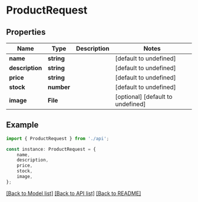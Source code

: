 # ProductRequest


## Properties

Name | Type | Description | Notes
------------ | ------------- | ------------- | -------------
**name** | **string** |  | [default to undefined]
**description** | **string** |  | [default to undefined]
**price** | **string** |  | [default to undefined]
**stock** | **number** |  | [default to undefined]
**image** | **File** |  | [optional] [default to undefined]

## Example

```typescript
import { ProductRequest } from './api';

const instance: ProductRequest = {
    name,
    description,
    price,
    stock,
    image,
};
```

[[Back to Model list]](../README.md#documentation-for-models) [[Back to API list]](../README.md#documentation-for-api-endpoints) [[Back to README]](../README.md)
